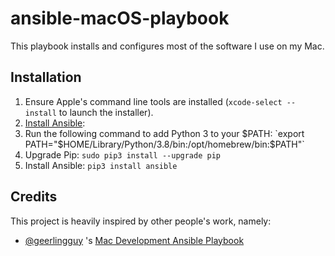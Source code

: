 # ansible-macOS-playbook

This playbook installs and configures most of the software I use on my Mac.

## Installation

1. Ensure Apple's command line tools are installed (`xcode-select --install` to launch the installer).
2. [Install Ansible](https://docs.ansible.com/ansible/latest/installation_guide/index.html):
  1. Run the following command to add Python 3 to your $PATH: `export PATH="$HOME/Library/Python/3.8/bin:/opt/homebrew/bin:$PATH"`
  2. Upgrade Pip: `sudo pip3 install --upgrade pip`
  3. Install Ansible: `pip3 install ansible`

## Credits

This project is heavily inspired by other people's work, namely:

- [@geerlingguy](https://github.com/geerlingguy) 's [Mac Development Ansible Playbook](https://github.com/geerlingguy/mac-dev-playbook)
